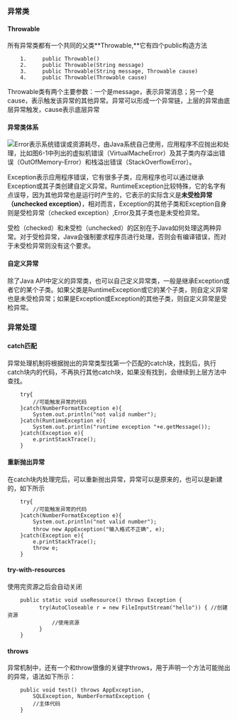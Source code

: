 ### 异常类

#### Throwable

所有异常类都有一个共同的父类**Throwable,**它有四个public构造方法

        1.     public Throwable()
        2.     public Throwable(String message)
        3.     public Throwable(String message, Throwable cause)
        4.     public Throwable(Throwable cause)

Throwable类有两个主要参数：一个是message，表示异常消息；另一个是cause，表示触发该异常的其他异常。异常可以形成一个异常链，上层的异常由底层异常触发，cause表示底层异常

#### 异常类体系

![](https://cdn.nlark.com/yuque/0/2022/png/25651796/1669556899190-b072736d-5a8c-4345-ab3a-ff5524d1865c.png)Error表示系统错误或资源耗尽，由Java系统自己使用，应用程序不应抛出和处理，比如图6-1中列出的虚拟机错误（VirtualMacheError）及其子类内存溢出错误（OutOfMemory-Error）和栈溢出错误（StackOverflowError）。

Exception表示应用程序错误，它有很多子类，应用程序也可以通过继承Exception或其子类创建自定义异常。RuntimeException比较特殊，它的名字有点误导，因为其他异常也是运行时产生的，它表示的实际含义是**未受检异常（unchecked exception）**，相对而言，Exception的其他子类和Exception自身则是受检异常（checked exception）,Error及其子类也是未受检异常。

受检（checked）和未受检（unchecked）的区别在于Java如何处理这两种异常。对于受检异常，Java会强制要求程序员进行处理，否则会有编译错误，而对于未受检异常则没有这个要求。

#### 自定义异常

除了Java API中定义的异常类，也可以自己定义异常类，一般是继承Exception或者它的某个子类。如果父类是RuntimeException或它的某个子类，则自定义异常也是未受检异常；如果是Exception或Exception的其他子类，则自定义异常是受检异常。

### 异常处理

#### catch匹配

异常处理机制将根据抛出的异常类型找第一个匹配的catch块，找到后，执行catch块内的代码，不再执行其他catch块，如果没有找到，会继续到上层方法中查找。

        try{
            //可能触发异常的代码
        }catch(NumberFormatException e){
            System.out.println("not valid number");
        }catch(RuntimeException e){
            System.out.println("runtime exception "+e.getMessage());
        }catch(Exception e){
            e.printStackTrace();
        }

#### 重新抛出异常

在catch块内处理完后，可以重新抛出异常，异常可以是原来的，也可以是新建的，如下所示

        try{
            //可能触发异常的代码
        }catch(NumberFormatException e){
            System.out.println("not valid number");
            throw new AppException("输入格式不正确", e);
        }catch(Exception e){
            e.printStackTrace();
            throw e;
        }

#### try-with-resources

使用完资源之后会自动关闭

  

        public static void useResource() throws Exception {
              try(AutoCloseable r = new FileInputStream("hello")) { //创建资源
                  //使用资源
              }
        }

#### throws

异常机制中，还有一个和throw很像的关键字throws，用于声明一个方法可能抛出的异常，语法如下所示：

        public void test() throws AppException,
            SQLException, NumberFormatException {
            //主体代码
        }